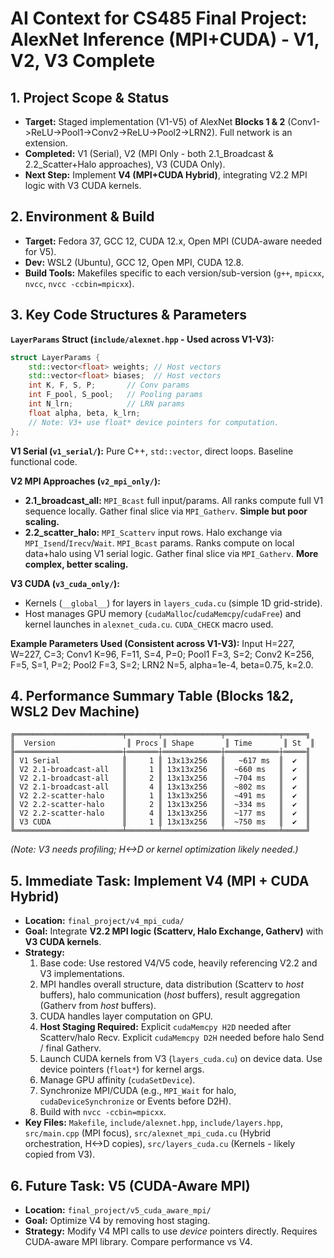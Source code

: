 # AI Context for CS485 Final Project: AlexNet Inference (MPI+CUDA) - V1, V2, V3 Complete

## 1. Project Scope & Status
- **Target:** Staged implementation (V1-V5) of AlexNet **Blocks 1 & 2** (Conv1->ReLU->Pool1->Conv2->ReLU->Pool2->LRN2). Full network is an extension.
- **Completed:** V1 (Serial), V2 (MPI Only - both 2.1_Broadcast & 2.2_Scatter+Halo approaches), V3 (CUDA Only).
- **Next Step:** Implement **V4 (MPI+CUDA Hybrid)**, integrating V2.2 MPI logic with V3 CUDA kernels.

## 2. Environment & Build
- **Target:** Fedora 37, GCC 12, CUDA 12.x, Open MPI (CUDA-aware needed for V5).
- **Dev:** WSL2 (Ubuntu), GCC 12, Open MPI, CUDA 12.8.
- **Build Tools:** Makefiles specific to each version/sub-version (`g++`, `mpicxx`, `nvcc`, `nvcc -ccbin=mpicxx`).

## 3. Key Code Structures & Parameters

**`LayerParams` Struct (`include/alexnet.hpp` - Used across V1-V3):**
```c++
struct LayerParams {
    std::vector<float> weights; // Host vectors
    std::vector<float> biases;  // Host vectors
    int K, F, S, P;       // Conv params
    int F_pool, S_pool;   // Pooling params
    int N_lrn;            // LRN params
    float alpha, beta, k_lrn;
    // Note: V3+ use float* device pointers for computation.
};
```

**V1 Serial (`v1_serial/`):** Pure C++, `std::vector`, direct loops. Baseline functional code.

**V2 MPI Approaches (`v2_mpi_only/`):**
*   **2.1_broadcast_all:** `MPI_Bcast` full input/params. All ranks compute full V1 sequence locally. Gather final slice via `MPI_Gatherv`. **Simple but poor scaling.**
*   **2.2_scatter_halo:** `MPI_Scatterv` input rows. Halo exchange via `MPI_Isend`/`Irecv`/`Wait`. `MPI_Bcast` params. Ranks compute on local data+halo using V1 serial logic. Gather final slice via `MPI_Gatherv`. **More complex, better scaling.**

**V3 CUDA (`v3_cuda_only/`):**
*   Kernels (`__global__`) for layers in `layers_cuda.cu` (simple 1D grid-stride).
*   Host manages GPU memory (`cudaMalloc`/`cudaMemcpy`/`cudaFree`) and kernel launches in `alexnet_cuda.cu`. `CUDA_CHECK` macro used.

**Example Parameters Used (Consistent across V1-V3):** Input H=227, W=227, C=3; Conv1 K=96, F=11, S=4, P=0; Pool1 F=3, S=2; Conv2 K=256, F=5, S=1, P=2; Pool2 F=3, S=2; LRN2 N=5, alpha=1e-4, beta=0.75, k=2.0.

## 4. Performance Summary Table (Blocks 1&2, WSL2 Dev Machine)
```
╔════════════════════════╤═══════╤═════════════╤════════════╤═════╗
║  Version                ║ Procs ║ Shape       ║ Time       ║ St  ║
╟════════════════════════┼═══════┼═════════════┼════════════┼═════╢
║ V1 Serial              ║     1 ║ 13x13x256   ║   ~617 ms  ║  ✔  ║
║ V2 2.1-broadcast-all   ║     1 ║ 13x13x256   ║  ~660 ms   ║  ✔  ║
║ V2 2.1-broadcast-all   ║     2 ║ 13x13x256   ║  ~704 ms   ║  ✔  ║
║ V2 2.1-broadcast-all   ║     4 ║ 13x13x256   ║  ~802 ms   ║  ✔  ║
║ V2 2.2-scatter-halo    ║     1 ║ 13x13x256   ║  ~491 ms   ║  ✔  ║
║ V2 2.2-scatter-halo    ║     2 ║ 13x13x256   ║  ~334 ms   ║  ✔  ║
║ V2 2.2-scatter-halo    ║     4 ║ 13x13x256   ║  ~177 ms   ║  ✔  ║
║ V3 CUDA                ║     1 ║ 13x13x256   ║  ~750 ms   ║  ✔  ║
╚════════════════════════╧═══════╧═════════════╧════════════╧═════╝
```
*(Note: V3 needs profiling; H<->D or kernel optimization likely needed.)*

## 5. Immediate Task: Implement V4 (MPI + CUDA Hybrid)
- **Location:** `final_project/v4_mpi_cuda/`
- **Goal:** Integrate **V2.2 MPI logic (Scatterv, Halo Exchange, Gatherv)** with **V3 CUDA kernels**.
- **Strategy:**
    1.  Base code: Use restored V4/V5 code, heavily referencing V2.2 and V3 implementations.
    2.  MPI handles overall structure, data distribution (Scatterv to *host* buffers), halo communication (*host* buffers), result aggregation (Gatherv from *host* buffers).
    3.  CUDA handles layer computation on GPU.
    4.  **Host Staging Required:** Explicit `cudaMemcpy H2D` needed after Scatterv/halo Recv. Explicit `cudaMemcpy D2H` needed before halo Send / final Gatherv.
    5.  Launch CUDA kernels from V3 (`layers_cuda.cu`) on device data. Use device pointers (`float*`) for kernel args.
    6.  Manage GPU affinity (`cudaSetDevice`).
    7.  Synchronize MPI/CUDA (e.g., `MPI_Wait` for halo, `cudaDeviceSynchronize` or Events before D2H).
    8.  Build with `nvcc -ccbin=mpicxx`.
- **Key Files:** `Makefile`, `include/alexnet.hpp`, `include/layers.hpp`, `src/main.cpp` (MPI focus), `src/alexnet_mpi_cuda.cu` (Hybrid orchestration, H<->D copies), `src/layers_cuda.cu` (Kernels - likely copied from V3).

## 6. Future Task: V5 (CUDA-Aware MPI)
- **Location:** `final_project/v5_cuda_aware_mpi/`
- **Goal:** Optimize V4 by removing host staging.
- **Strategy:** Modify V4 MPI calls to use *device* pointers directly. Requires CUDA-aware MPI library. Compare performance vs V4.

